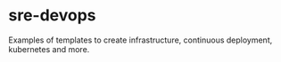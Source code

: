 # sre-devops

Examples of templates to create infrastructure, continuous deployment, kubernetes and more.
